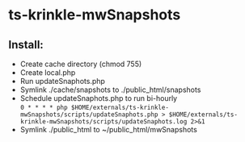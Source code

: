 ts-krinkle-mwSnapshots
======================

## Install:
* Create cache directory (chmod 755)
* Create local.php
* Run updateSnaphots.php
* Symlink ./cache/snapshots to ./public_html/snapshots
* Schedule updateSnaphots.php to run bi-hourly<br>
   `0 * * * * php $HOME/externals/ts-krinkle-mwSnapshots/scripts/updateSnaphots.php > $HOME/externals/ts-krinkle-mwSnapshots/scripts/updateSnaphots.log 2>&1`
* Symlink ./public_html to ~/public_html/mwSnapshots
